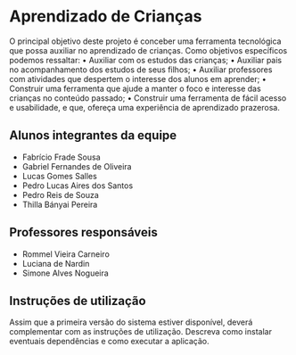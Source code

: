 # Aprendizado de Crianças

O principal objetivo deste projeto é conceber uma ferramenta tecnológica que possa auxiliar no aprendizado de crianças.
Como objetivos específicos podemos ressaltar:
•	Auxiliar com os estudos das crianças;
•	Auxiliar pais no acompanhamento dos estudos de seus filhos;
•	Auxiliar professores com atividades que despertem o interesse dos alunos em aprender;
•	Construir uma ferramenta que ajude a manter o foco e interesse das crianças no conteúdo passado;
•	Construir uma ferramenta de fácil acesso e usabilidade, e que, ofereça uma experiência de aprendizado prazerosa.


## Alunos integrantes da equipe

* Fabrício Frade Sousa
* Gabriel Fernandes de Oliveira
* Lucas Gomes Salles
* Pedro Lucas Aires dos Santos
* Pedro Reis de Souza
* Thilla Bányai Pereira

## Professores responsáveis

* Rommel Vieira Carneiro
* Luciana de Nardin
* Simone Alves Nogueira

## Instruções de utilização

Assim que a primeira versão do sistema estiver disponível, deverá complementar com as instruções de utilização. Descreva como instalar eventuais dependências e como executar a aplicação.
